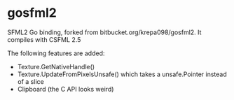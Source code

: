 # gosfml2

SFML2 Go binding, forked from bitbucket.org/krepa098/gosfml2. It compiles with CSFML 2.5

The following features are added:

 - Texture.GetNativeHandle()
 - Texture.UpdateFromPixelsUnsafe() which takes a unsafe.Pointer instead of a slice
 - Clipboard (the C API looks weird)
